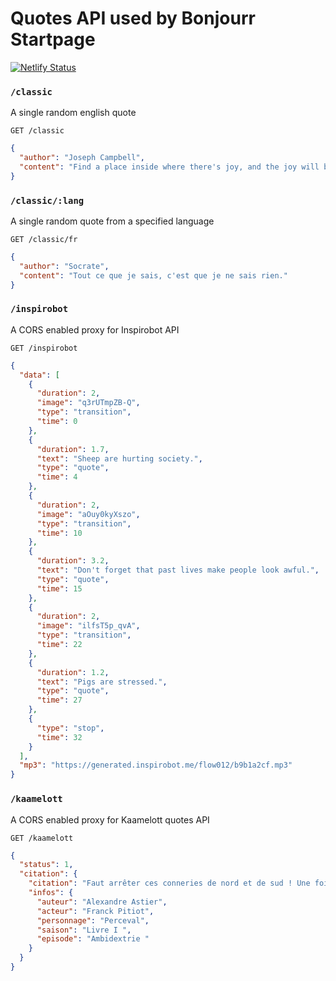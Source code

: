 # Quotes API used by Bonjourr Startpage

[![Netlify Status](https://api.netlify.com/api/v1/badges/fd641d8d-e6a3-40cb-9f42-47ca4cdef95b/deploy-status)](https://app.netlify.com/sites/incandescent-pavlova-36bd49/deploys)

### `/classic`

A single random english quote

```HTTP
GET /classic
```

```json
{
  "author": "Joseph Campbell",
  "content": "Find a place inside where there's joy, and the joy will burn out the pain."
}
```

### `/classic/:lang`

A single random quote from a specified language

```HTTP
GET /classic/fr
```

```json
{
  "author": "Socrate",
  "content": "Tout ce que je sais, c'est que je ne sais rien."
}
```

### `/inspirobot`

A CORS enabled proxy for Inspirobot API 

```HTTP
GET /inspirobot
```

```json
{
  "data": [
    {
      "duration": 2,
      "image": "q3rUTmpZB-Q",
      "type": "transition",
      "time": 0
    },
    {
      "duration": 1.7,
      "text": "Sheep are hurting society.",
      "type": "quote",
      "time": 4
    },
    {
      "duration": 2,
      "image": "aOuy0kyXszo",
      "type": "transition",
      "time": 10
    },
    {
      "duration": 3.2,
      "text": "Don't forget that past lives make people look awful.",
      "type": "quote",
      "time": 15
    },
    {
      "duration": 2,
      "image": "ilfsT5p_qvA",
      "type": "transition",
      "time": 22
    },
    {
      "duration": 1.2,
      "text": "Pigs are stressed.",
      "type": "quote",
      "time": 27
    },
    {
      "type": "stop",
      "time": 32
    }
  ],
  "mp3": "https://generated.inspirobot.me/flow012/b9b1a2cf.mp3"
}
```

### `/kaamelott`

A CORS enabled proxy for Kaamelott quotes API

```HTTP
GET /kaamelott
```

```json
{
  "status": 1,
  "citation": {
    "citation": "Faut arrêter ces conneries de nord et de sud ! Une fois pour toutes, le nord, suivant comment on est tourné, ça change tout !",
    "infos": {
      "auteur": "Alexandre Astier",
      "acteur": "Franck Pitiot",
      "personnage": "Perceval",
      "saison": "Livre I ",
      "episode": "Ambidextrie "
    }
  }
}
```
